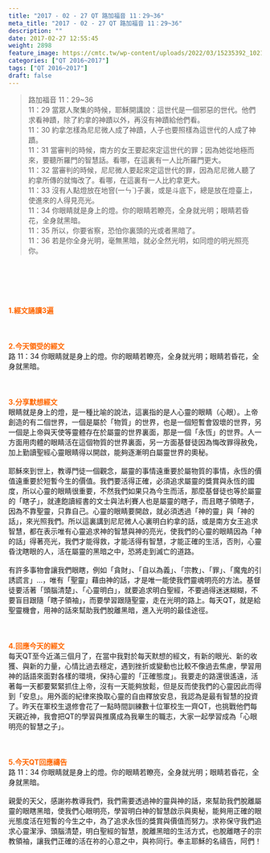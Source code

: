 ```yaml
---
title: "2017 - 02 - 27 QT 路加福音 11：29~36"
meta_title: "2017 - 02 - 27 QT 路加福音 11：29~36"
description: ""
date: 2017-02-27 12:55:45
weight: 2898
feature_image: https://cmtc.tw/wp-content/uploads/2022/03/15235392_10211799862337740_180693556567566654_o-1.webp
categories: ["QT 2016~2017"]
tags: ["QT 2016~2017"]
draft: false
---
```


<blockquote>路加福音 11：29~36<br />
11：29 當眾人聚集的時候，耶穌開講說：這世代是一個邪惡的世代。他們求看神蹟，除了約拿的神蹟以外，再沒有神蹟給他們看。<br />
11：30 約拿怎樣為尼尼微人成了神蹟，人子也要照樣為這世代的人成了神蹟。<br />
11：31 當審判的時候，南方的女王要起來定這世代的罪；因為她從地極而來，要聽所羅門的智慧話。看哪，在這裏有一人比所羅門更大。<br />
11：32 當審判的時候，尼尼微人要起來定這世代的罪，因為尼尼微人聽了約拿所傳的就悔改了。看哪，在這裏有一人比約拿更大。<br />
11：33 沒有人點燈放在地窨(一ㄣˋ)子裏，或是斗底下，總是放在燈臺上，使進來的人得見亮光。<br />
11：34 你眼睛就是身上的燈。你的眼睛若瞭亮，全身就光明；眼睛若昏花，全身就黑暗。<br />
11：35 所以，你要省察，恐怕你裏頭的光或者黑暗了。<br />
11：36 若是你全身光明，毫無黑暗，就必全然光明，如同燈的明光照亮你。</blockquote><br />
&nbsp;<br />
<br />
&nbsp;<br />
<br />
<span style="color: #ff6600;"><strong>1.</strong><strong>經文誦讀3遍</strong></span><br />
<br />
<span style="color: #ff6600;"><strong> </strong></span><br />
<br />
<span style="color: #ff6600;"><strong>2.</strong><strong>今天領受的經文<br />
</strong></span>路 11：34 你眼睛就是身上的燈。你的眼睛若瞭亮，全身就光明；眼睛若昏花，全身就黑暗。<br />
<br />
&nbsp;<br />
<br />
<span style="color: #ff6600;"><strong>3.</strong><strong>分享默想經文<br />
</strong></span>眼睛就是身上的燈，是一種比喻的說法，這裏指的是人心靈的眼睛（心眼）。上帝創造的有二個世界，一個是屬於「物質」的世界，也是一個短暫會毀壞的世界，另一個是上帝與天使等靈體存在於屬靈的世界裏面，那是一個「永恆」的世界。人一方面用肉體的眼睛活在這個物質的世界裏面，另一方面基督徒因為悔改罪得赦免，加上勤讀聖經心靈眼睛得以開啟，能夠逐漸明白屬靈世界的奧秘。<br />
<br />
耶穌來到世上，教導門徒一個觀念，屬靈的事情遠重要於屬物質的事情，永恆的價值遠重要於短暫今生的價值。我們要活得正確，必須追求屬靈的獎賞與永恆的國度，所以心靈的眼睛很重要，不然我們如果只為今生而活，那麼基督徒也等於屬靈的「瞎子」，就連飽讀經書的文士與法利賽人也是屬靈的瞎子，而且瞎子領瞎子，因為不靠聖靈，只靠自己。心靈的眼睛要開啟，就必須透過「神的靈」與「神的話」，來光照我們。所以這裏講到尼尼微人心裏明白約拿的話，或是南方女王追求智慧，都在表示唯有心靈追求神的智慧與神的亮光，使我們的心靈的眼睛因為「神的話」得著亮光，我們才能得救，才能活得有智慧，才能正確的生活，否則，心靈昏沈瞎眼的人，活在屬靈的黑暗之中，恐將走到滅亡的道路。<br />
<br />
有許多事物會讓我們眼瞎，例如「貪財」、「自以為義」、「宗教」、「罪」、「魔鬼的引誘謊言」…，唯有「聖靈」藉由神的話，才是唯一能使我們靈魂明亮的方法。基督徒要活著「頭腦清楚」、「心靈明白」，就要追求明白聖經，不要過得迷迷糊糊，不要盲目跟隨「瞎子領袖」，而要學習跟隨聖靈，走在光明的路上。每天QT，就是給聖靈機會，用神的話來幫助我們脫離黑暗，進入光明的最佳途徑。<br />
<br />
&nbsp;<br />
<br />
<span style="color: #ff6600;"><strong>4.</strong><strong>回應今天的經文<br />
</strong></span>每天QT至今近滿三個月了，在當中我對於每天默想的經文，有新的眼光、新的收獲、與新的力量，心情比過去穩定，遇到挫折或變動也比較不像過去焦慮，學習用神的話語來面對各樣的環境，保持心靈的「正確態度」。我要走的路還很遙遠，活著每一天都要緊緊抓住上帝，沒有一天能夠放鬆，但是反而使我們的心靈因此而得到「安息」。用外面的紀律來換取心靈的自由釋放安息，我認為是最有智慧的投資了。昨天在軍校生退修會花了一點時間訓練數十位軍校生一齊QT，也挑戰他們每天親近神，我會把QT的學習與推廣成為我畢生的職志，大家一起學習成為「心眼明亮的智慧之子」。<br />
<br />
&nbsp;<br />
<br />
<span style="color: #ff6600;"><strong>5.</strong></span><strong><span style="color: #ff6600;">今天QT回應禱告<br />
</span></strong>路 11：34 你眼睛就是身上的燈。你的眼睛若瞭亮，全身就光明；眼睛若昏花，全身就黑暗。<br />
<br />
親愛的天父，感謝祢教導我們，我們需要透過神的靈與神的話，來幫助我們脫離屬靈的眼瞎黑暗，使我們心眼明亮，學習明白神的智慧啟示與奧秘，能夠用正確的眼光態度活在短暫的今生之中，為了追求永恆的獎賞與價值而努力。求祢保守我們追求心靈潔淨、頭腦清楚，明白聖經的智慧，脫離黑暗的生活方式，也脫離瞎子的宗教領袖，讓我們正確的活在祢的心意之中，與祢同行。奉主耶穌的名禱告，阿們！<br />
<br />
&nbsp;<br />
<br />
&nbsp;<br />
<br />
&nbsp;<br />
<br />
<strong><span style="color: #ff6600;"> </span></strong>
        